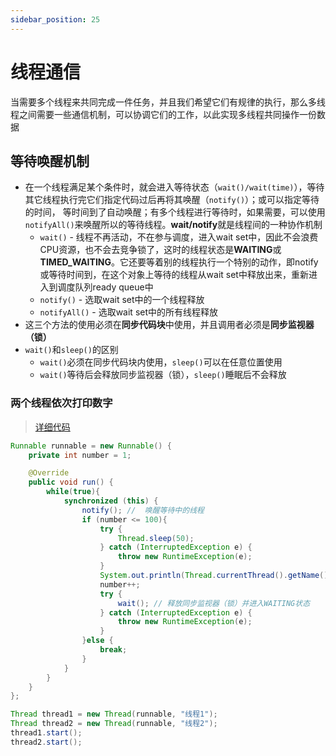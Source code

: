 ```yaml
---
sidebar_position: 25
---
```


# 线程通信

当需要多个线程来共同完成一件任务，并且我们希望它们有规律的执行，那么多线程之间需要一些通信机制，可以协调它们的工作，以此实现多线程共同操作一份数据

## 等待唤醒机制

* 在一个线程满足某个条件时，就会进入等待状态（`wait()/wait(time)`），等待其它线程执行完它们指定代码过后再将其唤醒（`notify()`）；或可以指定等待的时间，
等时间到了自动唤醒；有多个线程进行等待时，如果需要，可以使用`notifyAll()`来唤醒所以的等待线程。**wait/notify**就是线程间的一种协作机制
    * `wait()` - 线程不再活动，不在参与调度，进入wait set中，因此不会浪费CPU资源，也不会去竞争锁了，这时的线程状态是**WAITING**或**TIMED_WAITING**。它还要等着别的线程执行一个特别的动作，即notify或等待时间到，在这个对象上等待的线程从wait set中释放出来，重新进入到调度队列ready queue中
    * `notify()` - 选取wait set中的一个线程释放
    * `notifyAll()` - 选取wait set中的所有线程释放
* 这三个方法的使用必须在**同步代码块**中使用，并且调用者必须是**同步监视器（锁）**
* `wait()`和`sleep()`的区别
    * `wait()`必须在同步代码块内使用，`sleep()`可以在任意位置使用
    * `wait()`等待后会释放同步监视器（锁），`sleep()`睡眠后不会释放

### 两个线程依次打印数字

> [详细代码](https://github.com/follow1123/java-basics/blob/main/src/main/java/cn/y/java/multithreading/thread_communication/ThreadCommunicationTest.java)

```java
Runnable runnable = new Runnable() {
    private int number = 1;

    @Override
    public void run() {
        while(true){
            synchronized (this) {
                notify(); //  唤醒等待中的线程
                if (number <= 100){
                    try {
                        Thread.sleep(50);
                    } catch (InterruptedException e) {
                        throw new RuntimeException(e);
                    }
                    System.out.println(Thread.currentThread().getName() + "---" + number);
                    number++;
                    try {
                        wait(); // 释放同步监视器（锁）并进入WAITING状态
                    } catch (InterruptedException e) {
                        throw new RuntimeException(e);
                    }
                }else {
                    break;
                }
            }
        }
    }
};

Thread thread1 = new Thread(runnable, "线程1");
Thread thread2 = new Thread(runnable, "线程2");
thread1.start();
thread2.start();
```
